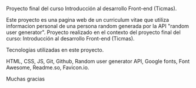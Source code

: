 
Proyecto final del curso Introducción al desarrollo Front-end (Ticmas).

Este proyecto es una pagina web de un curriculum vitae que utiliza informacion personal de una persona random generada por la API "random user generator".
Proyecto realizado en el contexto del proyecto final del curso: Introducción al desarrollo Front-end (Ticmas).

Tecnologias utilizadas en este proyecto.

HTML, CSS, JS, Git, Github, Random user generator API, Google fonts, Font Awesome, Readme.so, Favicon.io.

Muchas gracias
